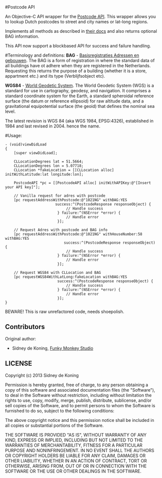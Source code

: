 #Postcode API

An Objective-C API wrapper for the [Postcode API](http://api.postcodeapi.nu). This wrapper allows you to lookup Dutch postcodes to street and city names or lat-long regions.

Implements all methods as described in [their docs](http://api.postcodeapi.nu/docs/) and also returns optional BAG information.

This API now support a blockbased API for success and failure handling.

#Terminology and definitions:
**BAG** - [Basisregistraties Adressen en gebouwen](http://bag.vrom.nl/).
The BAG is a form of registration in where the standard data of all buildings have ot adhere when they are registered in the Netherlands. Requesting this returns the purpose of a building (whether it is a store, appartment etc.) and its type (Verblijfsobject etc).

**WGS84** - [World Geodetic System](http://en.wikipedia.org/wiki/World_Geodetic_System).
The World Geodetic System (WGS) is a standard for use in cartography, geodesy, and navigation. It comprises a standard coordinate system for the Earth, a standard spheroidal reference surface (the datum or reference ellipsoid) for raw altitude data, and a gravitational equipotential surface (the geoid) that defines the nominal sea level.

The latest revision is WGS 84 (aka WGS 1984, EPSG:4326), established in 1984 and last revised in 2004. hence the name.


#Usage:
```objc
- (void)viewDidLoad
{
	[super viewDidLoad];

    CLLocationDegrees lat = 51.5664;
	CLLocationDegrees lon = 5.07718;
	CLLocation *fakeLocation = [[CLLocation alloc] initWithLatitude:lat longitude:lon];

	PostcodeAPI *pc = [[PostcodeAPI alloc] initWithAPIKey:@"[Insert your API key]"];
    
    // Vanilla request for adres with postcode
    [pc requestAddressWithPostcode:@"1021NG" withBAG:YES
                       success:^(PostcodeResponse responseObject) {
                            // Handle success
                        } failure:^(NSError *error) {
                            // Handle error
                        }];

    // Request Adres with postcode and BAG info
	[pc requestAddressWithPostcode:@"1021NG" withHouseNumber:58 withBAG:YES
	                       success:^(PostcodeResponse responseObject) {
                            // Handle success
                        } failure:^(NSError *error) {
                            // Handle error
                        }];
                            
    // Request WGS84 with CLLocation and BAG
    [pc requestWGS84WithLatLong:fakeLocation withBAG:YES
                        success:^(PostcodeResponse responseObject) {
                            // Handle success
                        } failure:^(NSError *error) {
                            // Handle error
                        }];
}
```

BEWARE!
This is raw unrefactored code, needs shoepolish.


## Contributors

Original author: 

 * Sidney de Koning, [Funky Monkey Studio](http://www.funky-monkey.nl)

## LICENSE

Copyright (c) 2013 Sidney de Koning

Permission is hereby granted, free of charge, to any person obtaining
a copy of this software and associated documentation files (the
"Software"), to deal in the Software without restriction, including
without limitation the rights to use, copy, modify, merge, publish,
distribute, sublicense, and/or sell copies of the Software, and to
permit persons to whom the Software is furnished to do so, subject to
the following conditions:

The above copyright notice and this permission notice shall be
included in all copies or substantial portions of the Software.

THE SOFTWARE IS PROVIDED "AS IS", WITHOUT WARRANTY OF ANY KIND,
EXPRESS OR IMPLIED, INCLUDING BUT NOT LIMITED TO THE WARRANTIES OF
MERCHANTABILITY, FITNESS FOR A PARTICULAR PURPOSE AND
NONINFRINGEMENT. IN NO EVENT SHALL THE AUTHORS OR COPYRIGHT HOLDERS BE
LIABLE FOR ANY CLAIM, DAMAGES OR OTHER LIABILITY, WHETHER IN AN ACTION
OF CONTRACT, TORT OR OTHERWISE, ARISING FROM, OUT OF OR IN CONNECTION
WITH THE SOFTWARE OR THE USE OR OTHER DEALINGS IN THE SOFTWARE.
